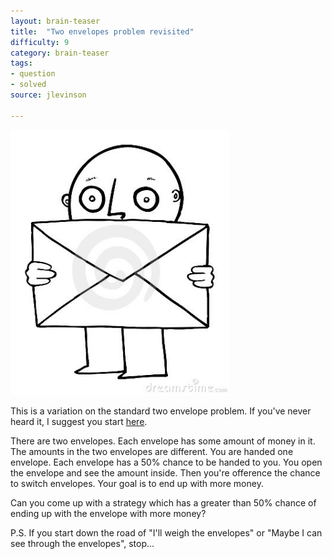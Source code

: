 ```yaml
---
layout: brain-teaser
title:  "Two envelopes problem revisited"
difficulty: 9
category: brain-teaser
tags:
- question
- solved
source: jlevinson

---
```


<img src="image.png" alt="Envelope" width="350px"/>

This is a variation on the standard two envelope problem.  If you've never heard it, I suggest you start <a href="https://en.wikipedia.org/wiki/Two_envelopes_problem">here</a>.

There are two envelopes.  Each envelope has some amount of money in it.  The amounts in the two envelopes are different.  You are handed one envelope.  Each envelope has a 50% chance to be handed to you.  You open the envelope and see the amount inside.  Then you're ofference the chance to switch envelopes.  Your goal is to end up with more money.

Can you come up with a strategy which has a greater than 50% chance of ending up with the envelope with more money?

P.S.  If you start down the road of "I'll weigh the envelopes" or "Maybe I can see through the envelopes", stop...
